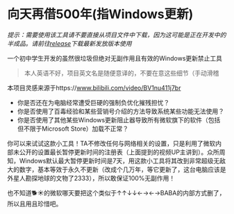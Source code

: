 # 向天再借500年(指Windows更新)
*提示：需要使用该工具请不要直接从项目文件中下载，因为这可能是正在开发中的半成品。请前往[release](https://github.com/HuskeyDev/Borrow500YearsToUpdate/releases)下载最新发放版本使用*

一个初中学生开发的虽然很垃圾但绝对无副作用且有效的Windows更新禁止工具

> 本人英语不好，项目英文名是随便意译的，不要在意这些细节（手动滑稽

本项目灵感来源于https://www.bilibili.com/video/BV1nu411j7br

* 你是否还在为电脑经常遭受巨硬的强制负优化摧残担忧？
* 你是否使用了百毒经验和某些营销号介绍的方法导致系统某些功能无法使用？
* 你是否使用了其他某些Windows更新阻止器导致所有微软旗下的软件（包括但不限于Microsoft Store）加载不正常？

你可以来试试这款小工具！TA不修改任何与网络相关的设置，只是利用了微软内部未公开的设置最长暂停更新时间的注册表（上面提到的视频UP主讲到）。众所周知，Windows默认最大暂停更新时间是7天，用这款小工具将其改到非常超级无敌大的数字，基本等效于永久不更新（改成个几万年，等它更新了，这台电脑应该是外星人勘探地球的文物了2333），所以敢保证100%无副作用！

也不知道🐕☀的微软哪天要把这个类似于↑↑↓↓←→←→BABA的内部方式删了，所以且用且珍惜吧。

